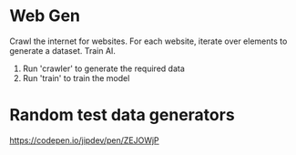 # Web Gen

Crawl the internet for websites.
For each website, iterate over elements to generate a dataset.
Train AI.

1. Run 'crawler' to generate the required data
2. Run 'train' to train the model


# Random test data generators

https://codepen.io/jipdev/pen/ZEJOWjP